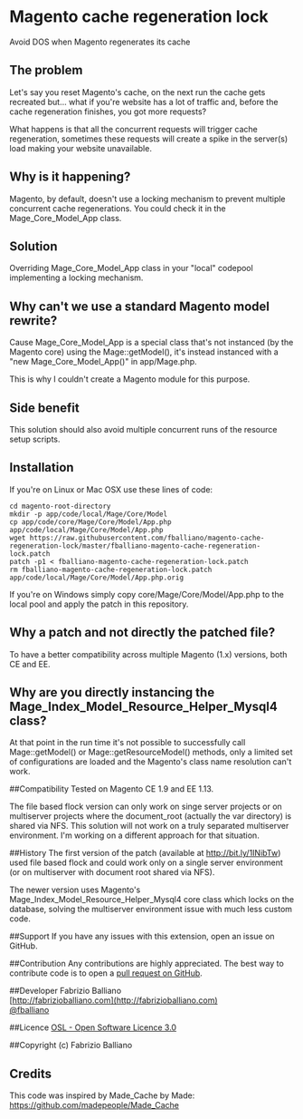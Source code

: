 # Magento cache regeneration lock
Avoid DOS when Magento regenerates its cache

## The problem
Let's say you reset Magento's cache, on the next run the cache gets recreated but... what if you're website has a lot of traffic and, before the cache regeneration finishes, you got more requests?

What happens is that all the concurrent requests will trigger cache regeneration, sometimes these requests will create a spike in the server(s) load making your website unavailable.

## Why is it happening?

Magento, by default, doesn't use a locking mechanism to prevent multiple concurrent cache regenerations. You could check it in the Mage_Core_Model_App class.

## Solution

Overriding Mage_Core_Model_App class in your "local" codepool implementing a locking mechanism.

## Why can't we use a standard Magento model rewrite?

Cause Mage_Core_Model_App is a special class that's not instanced (by the Magento core) using the Mage::getModel(), it's instead instanced with a "new Mage_Core_Model_App()" in app/Mage.php.

This is why I couldn't create a Magento module for this purpose.

## Side benefit

This solution should also avoid multiple concurrent runs of the resource setup scripts.

## Installation

If you're on Linux or Mac OSX use these lines of code:
```
cd magento-root-directory
mkdir -p app/code/local/Mage/Core/Model
cp app/code/core/Mage/Core/Model/App.php app/code/local/Mage/Core/Model/App.php
wget https://raw.githubusercontent.com/fballiano/magento-cache-regeneration-lock/master/fballiano-magento-cache-regeneration-lock.patch
patch -p1 < fballiano-magento-cache-regeneration-lock.patch
rm fballiano-magento-cache-regeneration-lock.patch app/code/local/Mage/Core/Model/App.php.orig
```
If you're on Windows simply copy core/Mage/Core/Model/App.php to the local pool and apply the patch in this repository.

## Why a patch and not directly the patched file?

To have a better compatibility across multiple Magento (1.x) versions, both CE and EE.

## Why are you directly instancing the Mage_Index_Model_Resource_Helper_Mysql4 class?
At that point in the run time it's not possible to successfully call Mage::getModel() or Mage::getResourceModel() methods, only a limited set of configurations are loaded and the Magento's class name resolution can't work.

##Compatibility
Tested on Magento CE 1.9 and EE 1.13.

The file based flock version can only work on singe server projects or on multiserver projects where the document_root (actually the var directory) is shared via NFS. This solution will not work on a truly separated multiserver environment. I'm working on a different approach for that situation.

##History
The first version of the patch (available at http://bit.ly/1INibTw) used file based flock and could work only on a single server environment (or on multiserver with document root shared via NFS).

The newer version uses Magento's Mage_Index_Model_Resource_Helper_Mysql4 core class which locks on the database, solving the multiserver environment issue with much less custom code.

##Support
If you have any issues with this extension, open an issue on GitHub.

##Contribution
Any contributions are highly appreciated. The best way to contribute code is to open a
[pull request on GitHub](https://help.github.com/articles/using-pull-requests).

##Developer
Fabrizio Balliano  
[http://fabrizioballiano.com](http://fabrizioballiano.com)  
[@fballiano](https://twitter.com/fballiano)

##Licence
[OSL - Open Software Licence 3.0](http://opensource.org/licenses/osl-3.0.php)

##Copyright
(c) Fabrizio Balliano

## Credits

This code was inspired by Made_Cache by Made:
https://github.com/madepeople/Made_Cache
